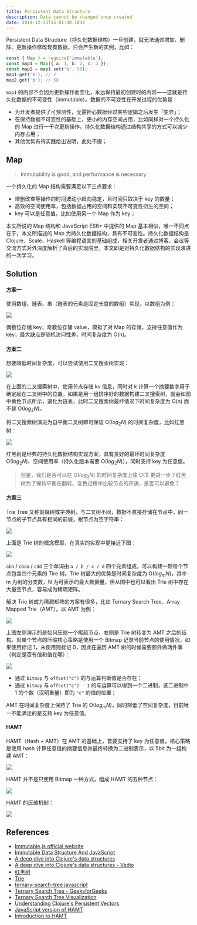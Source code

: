 ```yaml
---
title: Persistent Data Structure
description: Data cannot be changed once created
date: 2019-12-23T15:01:40.184Z
---
```


Persistent Data Structure（持久化数据结构）一旦创建，就无法通过增加、删除、更新操作修改现有数据，只会产生新的实例，比如：

```js
const { Map } = require('immutable');
const map1 = Map({ a: 1, b: 2, c: 3 });
const map2 = map1.set('b', 50);
map1.get('b'); // 2
map2.get('b'); // 50
```

`map1` 的内容不会因为更新操作而变化，永远保持最初创建时的内容——这就是持久化数据的不可变性（immutable）。数据的不可变性在开发过程的优势是：

- 为开发者提供了可预测性，无需担心数据经过某些逻辑之后发生「变异」；
- 在保持数据不可变性的基础上，更小的内存空间占用，比如同样对一个持久化的 Map 进行一千次更新操作，持久化数据结构通过结构共享的方式可以减少内存占用；
- 其他优势有待实践给出说明，此处不提；

<!-- more -->

## Map

> Immutability is good, and performance is necessary.

一个持久化的 Map 结构需要满足以下三点要求：

- 增删改查等操作的时间波动小趋向稳定，且时间只取决于 key 的数量；
- 高效的空间使用率，包括数据占用的空间和实现不可变性衍生的空间；
- key 可以是任意值，比如使用另一个 Map 作为 key；

本文所说的 Map 结构和 JavaScript ES6+ 中提供的 Map 基本相似，唯一不同点在于，本文所描述的 Map 为持久化数据结构，具有不可变性。持久化数据结构是 Clojure、Scale、Haskell 等编程语言的基础组成，相关开发者通过博客、会议等交流方式对外深度解析了背后的实现院里，本文即是对持久化数据结构的实现演进的一次学习。

## Solution

#### 方案一

使用数组、链表、串（链表的元素是固定长度的数组）实现，以数组为例：

![](./array.png)

偶数位存储 key，奇数位存储 value，模拟了对 Map 的存储，支持任意值作为 key，最大缺点是随机访问性差，时间复杂度为 O(n)。

#### 方案二

想要降低时间复杂度，可以尝试使用二叉搜索树实现：

![](./binary-search-tree.png)

在上图的二叉搜索树中，使用节点存储 kv 信息，同时对 k 计算一个摘要数字用于确定起在二叉树中的位置。如果是用一组排序好的数据构建二叉搜索树，就会如图中黄色节点所示，退化为链表，此时二叉搜索树最坏情况下时间复杂度为 O(n) 而不是 O($log_2 N$)。

将二叉搜索树演进为自平衡二叉树即可保证 O($log_2 N$) 的时间复杂度，比如红黑树：

![](./red-black-tree.png)

红黑树是经典的持久化数据结构实现方案，具有良好的最坏时间复杂度 O($log_2 N$)、空间使用率（持久化版本需要 O($log_2 N$)），同时支持 key 为任意值。

> 但是，我们是否可以在 O($log_2 N$) 的时间复杂度上往 O(1) 更进一步？红黑树为了保持平衡在翻转、变色过程中比较节点的开销，是否可以避免？

#### 方案三

Trie Tree 又称前缀树或字典树，与二叉树不同，数据不直接存储在节点中，同一节点的子节点具有相同的前缀，根节点为空字符串：

![](./trie-tree1.png)

上面是 Trie 树的概念模型，在真实的实现中更接近下图：

![](./trie-tree2.png)

`aba` / `cbaa` / `cdd` 三个单词由 `a / b / c / d` 四个元素组成，可以构建一颗每个节点包含四个元素的 Tire 树。Trie 树最大的优势是时间复杂度为 O($log_m N$)，其中 m 为树的分支数，N 为可表示的最大数据量，但从图中也可以看出 Trie 树中存在大量空节点，容易成为稀疏矩阵。

解决 Trie 树成为稀疏矩阵的方案有很多，比如 Ternary Search Tree、Array Mapped Trie（AMT）。以 AMT 为例：

![](./array-mapped-trie1.png)

上图左侧演示的是如何压缩一个稀疏节点，右侧是 Trie 树转变为 AMT 之后的结构。对单个节点的压缩核心策略是使用一个 Bitmap 记录当前节点的使用情况，如果使用标记 1，未使用则标记 0，因此在遍历 AMT 树的时候需要额外做两件事（判定是否有值和值在哪）：

![](./array-mapped-trie2.png)

- 通过 `bitmap` 与 `offset("c")` 的与运算判断值是否存在；
- 通过 `bitmap` 与 `offset("c") - 1` 的与运算可以得到一个二进制，该二进制中 1 的个数（汉明重量）即为 `"c"` 的值的位置；

AMT 在时间复杂度上保持了 Trie 的 O($log_m N$)，同时降低了空间复杂度，目前唯一不能满足的是支持 key 为任意值。

#### HAMT

HAMT（Hash + AMT）在 AMT 的基础上，首要支持了 key 为任意值，核心策略是使用 hash 计算任意值的摘要信息并最终转换为二进制表示，以 5bit 为一组构建 AMT：

![](./hamt1.png)

HAMT 并不是只使用 Bitmap 一种方式，组成 HAMT 的五种节点：

![](./hamt2.png)

HAMT 的压缩机制：

![](https://io-meter.com/img/posts/trie-height-compression.png)

## References

- [Immutable.js official website](https://immutable-js.github.io/immutable-js/)
- [Immutable Data Structure And JavaScript](https://jlongster.com/Using-Immutable-Data-Structures-in-JavaScript#Immutable.js)
- [A deep dive into Clojure's data structures](https://www.slideshare.net/mohitthatte/a-deep-dive-into-clojures-data-structures-euroclojure-2015)
- [A deep dive into Clojure's data structures - Vedio](https://www.youtube.com/watch?v=7BFF50BHPPo)
- [红黑树](https://zh.wikipedia.org/zh-hans/%E7%BA%A2%E9%BB%91%E6%A0%91)
- [Trie](https://zh.wikipedia.org/wiki/Trie)
- [ternary-search-tree javascript](https://github.com/mattpage/ternary-search-tree)
- [Ternary Search Tree - GeeksforGeeks](https://www.geeksforgeeks.org/ternary-search-tree/)
- [Ternary Search Tree Visualization](https://www.cs.usfca.edu/~galles/visualization/TST.html)
- [Understanding Clojure's Persistent Vectors](https://hypirion.com/musings/understanding-persistent-vector-pt-1)
- [JavaScript version of HAMT](https://github.com/mattbierner/hamt/blob/master/lib/hamt.js)
- [Introduction to HAMT](https://idea.popcount.org/2012-07-25-introduction-to-hamt/)
